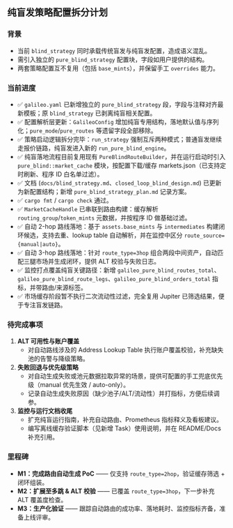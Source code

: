 ## 纯盲发策略配置拆分计划

### 背景
- 当前 `blind_strategy` 同时承载传统盲发与纯盲发配置，造成语义混乱。
- 需引入独立的 `pure_blind_strategy` 配置块，字段如用户提供的结构。
- 两套策略配置互不复用（包括 `base_mints`），并保留手工 `overrides` 能力。

### 当前进度
- ✅ `galileo.yaml` 已新增独立的 `pure_blind_strategy` 段，字段与注释对齐最新模板；原 `blind_strategy` 已剥离纯盲相关配置。
- ✅ 配置解析层更新：`GalileoConfig` 增加纯盲专用结构，落地默认值与序列化；`pure_mode`/`pure_routes` 等遗留字段全部移除。
- ✅ 策略启动逻辑拆分完毕：`run_strategy` 强制互斥两种模式；普通盲发继续走报价链路，纯盲发进入新的 `run_pure_blind_engine`。
- ✅ 纯盲落地流程目前复用现有 `PureBlindRouteBuilder`，并在运行启动时引入 `pure_blind::market_cache` 模块，按配置下载/缓存 markets.json（已支持定时刷新、程序 ID 白名单过滤）。
- ✅ 文档 (`docs/blind_strategy.md`、`closed_loop_blind_design.md`) 已更新为新配置结构；新增 `pure_blind_strategy_plan.md` 记录方案。
- ✅ `cargo fmt` / `cargo check` 通过。
- ✅ `MarketCacheHandle` 已串联到路由构建：缓存解析 `routing_group`/`token_mints` 元数据，并按程序 ID 做基础过滤。
- ✅ 自动 2-hop 路线落地：基于 `assets.base_mints` 与 `intermediates` 构建闭环候选，支持去重、lookup table 自动解析，并在监控中区分 `route_source={manual|auto}`。
- ✅ 自动 3-hop 路线落地：针对 `route_type=3hop` 组合两段中间资产，自动匹配三腿市场并生成闭环，提供 ALT 校验与失败日志。
- ✅ 监控打点覆盖纯盲关键路径：新增 `galileo_pure_blind_routes_total`、`galileo_pure_blind_route_legs`、`galileo_pure_blind_orders_total` 指标，并带路由/来源标签。
- ✅ 市场缓存阶段暂不执行二次流动性过滤，完全复用 Jupiter 已筛选结果，便于专注盲发链路。

### 待完成事项
1. **ALT 可用性与账户覆盖**
   - 对自动路线涉及的 Address Lookup Table 执行账户覆盖校验，补充缺失池的告警与降级策略。
2. **失败回退与优先级策略**
   - 对自动生成失败或池元数据拉取异常的场景，提供可配置的手工兜底优先级（manual 优先生效 / auto-only）。
   - 记录自动生成失败原因（缺少池子/ALT/流动性）并打指标，方便后续调参。
3. **监控与运行文档收尾**
   - 扩充纯盲运行指南，补充自动路由、Prometheus 指标释义及看板建议。
   - 编写离线缓存验证脚本（见新增 Task）使用说明，并在 README/Docs 补充引用。

### 里程碑
- **M1：完成路由自动生成 PoC** —— 仅支持 `route_type=2hop`，验证缓存筛选 + 闭环组装。
- **M2：扩展至多跳 & ALT 校验** —— 已覆盖 `route_type=3hop`，下一步补充 ALT 覆盖度检查。
- **M3：生产化验证** —— 跟踪自动路由的成功率、落地耗时、监控指标齐备，准备上线评审。
